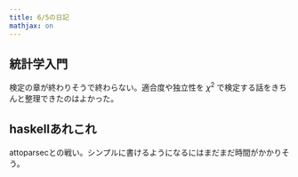 ```yaml
---
title: 6/5の日記
mathjax: on
---
```


## 統計学入門

検定の章が終わりそうで終わらない。適合度や独立性を $\chi^2$ で検定する話をきちんと整理できたのはよかった。

## haskellあれこれ

attoparsecとの戦い。シンプルに書けるようになるにはまだまだ時間がかかりそう。
